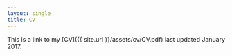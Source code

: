 ```yaml
---
layout: single
title: CV
---
```


This is a link to my [CV]({{ site.url }}/assets/cv/CV.pdf) last updated January 2017.
